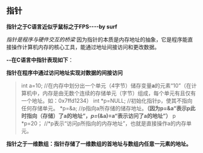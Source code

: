 


## 指针
**指针之于C语言近似乎鼠标之于FPS----by surf**

*指针是程序与硬件交互的桥梁*
因为指针的本质是内存地址的抽象，它是程序能直接操作计算机内存的核心工具，能通过地址间接访问和更改数据。

**--在C语言中指针表现如下**：

**指针在程序中通过访问地址实现对数据的间接访问**

>   int a=10;
>   //在内存中划分出一个单元（4字节）储存变量**a**的元素“10”（在计算机中，内存是由无数个连续的存储单元（字节）组成，每个单元有且仅有一个地址。如：0x7ffd1234）
>   int *p=NULL;
>   //初始化指针p，使其不指向任何存储单元。
>   *p=&a;
>   //p指向a所存储的储存地址。**（因为p=&a“表示p此时指向（存储）了a的地址”，*p=*(&a)=a“表示访问了a的地址”）**
>   p
>   *p=20；
>   //*p表示“访问p所指向的内存地址”，也就是直接操作a的内存单元。

**指针之于一维数组：指针存储了一维数组的首地址与数组内任意一元素的地址。**
<!--stackedit_data:
eyJoaXN0b3J5IjpbLTE4OTE1NzkzNjIsLTI3ODY3Nzg2NiwtOT
cwMDcyMDYyLDU3MzE5NjkzLC0yMDgxMDkzMTQzXX0=
-->